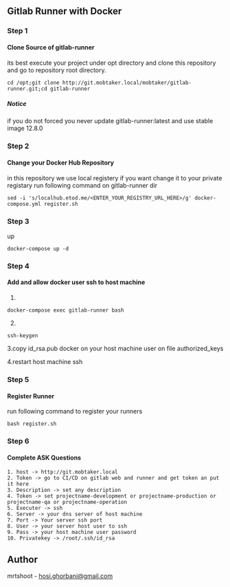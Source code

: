 ## Gitlab Runner with Docker

### Step 1
#### Clone Source of gitlab-runner
its best execute your project under opt directory and clone this repository and go to repository root directory.
```
cd /opt;git clone http://git.mobtaker.local/mobtaker/gitlab-runner.git;cd gitlab-runner
```
##### Notice
if you do not forced you never update gitlab-runner:latest and use stable image 12.8.0

### Step 2
#### Change your Docker Hub Repository
in this repository we use local registery if you want change it to your private registary run following command on gitlab-runner dir
```
sed -i 's/localhub.etod.me/<ENTER_YOUR_REGISTRY_URL_HERE>/g' docker-compose.yml register.sh
```
### Step 3
up
```
docker-compose up -d
```

### Step 4
#### Add and allow docker user ssh to host machine
1.
```
docker-compose exec gitlab-runner bash
```
2.
```
ssh-keygen
```

3.copy id_rsa.pub docker on your host machine user on file authorized_keys

4.restart host machine ssh
 

### Step 5
#### Register Runner
run following command to register your runners
```
bash register.sh
```

### Step 6
#### Complete ASK Questions
```
1. host -> http://git.mobtaker.local
2. Token -> go to CI/CD on gitlab web and runner and get token an put it here
3. Description -> set any description
4. Token -> set projectname-development or projectname-production or projectname-qa or projectname-operation
5. Executer -> ssh
6. Server -> your dns server of host machine
7. Port -> Your server ssh port
8. User -> your server host user to ssh
9. Pass -> your host machine user password
10. Privatekey -> /root/.ssh/id_rsa

```

## Author
mrtshoot - hosi.ghorbani@gmail.com
